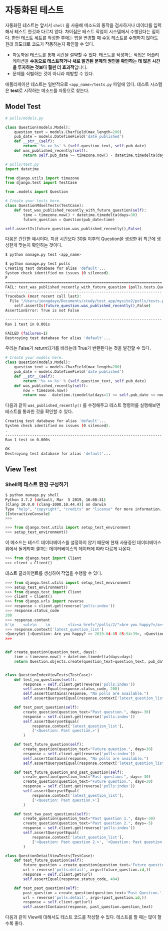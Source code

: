 # 자동화된 테스트

자동화된 테스트는 앞서서 `shell` 을 사용해 메소드의 동작을 검사하거나 데이터를 입력해서 테스트 한것과 다르지 않다. 차이점은 테스트 작업이 시스템에서 수행된다는 점이다. 한번 테스트 세트를 작성한 후에는 앱을 변경할 때 수동 테스트를 수행하지 않아도 원래 의도대로 코드가 작동하는지 확인할 수 있다.

- 자동화된 테스트를 통해 시간을 절약할 수 있다. 테스트를 작성하는 작업은 어플리케이션을 **수동으로 테스트하거나 새로 발견된 문제의 원인을 확인하는 데 많은 시간을 투자하는 것보다 훨씬 더 효과적**입니다.
- 문제를 식별하는 것이 아니라 예방할 수 있다.



애플리케이션 테스트는 일반적으로 `<app_name>/tests.py` 파일에 있다. 테스트 시스템은 **test**로 시작하는 메소드를 자동으로 찾는다.

## Model Test

```python
# polls/models.py

class Question(models.Model):
	question_text = models.CharField(max_length=200)
	pub_date = models.DateTimeField('date published')
	def __str__(self):
		return '%s >> %s' % (self.question_text, self.pub_date)
	def was_published_recently(self):
		return self.pub_date >= timezone.now() - datetime.timedelta(days=1)
```

```python
# polls/test.py
import datetime

from django.utils import timezone
from django.test import TestCase

from .models import Question

# Create your tests here.
class QuestionMdoelTests(TestCase):
	def test_was_published_recently_with_future_question(self):
		time = timezone.now() + datetime.timedelta(days=30)
		future_question = Question(pub_date=time)

self.assertIs(future_question.was_published_recently(),False)
```

다음은 간단한 예시이다. 지금 시간보다 30일 이후의 Question을 생성한 뒤  최근에 생성한게 맞는지 확인하는 것이다.

```bash
$ python manage.py test <app_name>
```

```bash
$ python manage.py test polls
Creating test database for alias 'default'...
System check identified no issues (0 silenced).
F
======================================================================
FAIL: test_was_published_recently_with_future_question (polls.tests.QuestionMdoelTests)
----------------------------------------------------------------------
Traceback (most recent call last):
  File "/Users/jeongdaye/Documents/study/test_app/mysite2/polls/tests.py", line 13, in test_was_published_recently_with_future_question
    self.assertIs(future_question.was_published_recently(),False)
AssertionError: True is not False

----------------------------------------------------------------------
Ran 1 test in 0.001s

FAILED (failures=1)
Destroying test database for alias 'default'...
```

우리는 False가 return되기를 바라는데 True가 반환된다는 것을 발견할 수 있다.

```python
# Create your models here.
class Question(models.Model):
	question_text = models.CharField(max_length=200)
	pub_date = models.DateTimeField('date published')
	def __str__(self):
		return '%s >> %s' % (self.question_text, self.pub_date)
	def was_published_recently(self):
		now = timezone.now()
		return now - datetime.timedelta(days=1) <= self.pub_date <= now
```

다음과 같이 `was_published_recently()` 를 수정해주고 테스트 명령어를 실행해보면 테스트를 통과한 것을 확인할 수 있다.

```bash
Creating test database for alias 'default'...
System check identified no issues (0 silenced).
.
----------------------------------------------------------------------
Ran 1 test in 0.000s

OK
Destroying test database for alias 'default'...
```



## View Test

### Shell에 테스트 환경 구성하기

```bash
$ python manage.py shell
Python 3.7.2 (default, Mar  5 2019, 16:08:31) 
[Clang 10.0.0 (clang-1000.10.44.4)] on darwin
Type "help", "copyright", "credits" or "license" for more information.
(InteractiveConsole)
>>> 
```

```python
>>> from django.test.utils import setup_test_environment
>>> setup_test_environment()
```

이 메소드는 테스트 데이터베이스를 설정하지 않기 때문에 현재 사용중인 데이터베이스 위에서 돌게되며 결과는 데이터베이스의 데이터에 따라 다르게 나온다.

```python
>>> from django.test import Client
>>> client = Client()
```

테스트 클라이언트를 생성하여 작업을 수행할 수 있다.

```python
>>> from django.test.utils import setup_test_environment
>>> setup_test_environment()
>>> from django.test import Client
>>> client = Client()
>>> from django.urls import reverse
>>> response = client.get(reverse('polls:index'))
>>> response.status_code
200
>>> response.content
b'\n    <ul>\n    \n        <li><a href="/polls/2/">Are you happy?</a></li>\n    \n        <li><a href="/polls/1/">What&#39;s your name?</a></li>\n    \n    </ul>\n'
>>> response.context['latest_question_list']
<QuerySet [<Question: Are you happy? >> 2019-04-05 05:54:39>, <Question: What's your name? >> 2019-04-04 06:21:55.323284>]>
>>> 

```

```python

def create_question(question_text, days):
    time = timezone.now() + datetime.timedelta(days=days)
    return Question.objects.create(question_text=question_text, pub_date=time)


class QuestionIndexViewTests(TestCase):
    def test_no_questions(self):
        response = self.client.get(reverse('polls:index'))
        self.assertEqual(response.status_code, 200)
        self.assertContains(response, "No polls are available.")
        self.assertQuerysetEqual(response.context['latest_question_list'], [])

    def test_past_question(self):
        create_question(question_text="Past question.", days=-30)
        response = self.client.get(reverse('polls:index'))
        self.assertQuerysetEqual(
            response.context['latest_question_list'],
            ['<Question: Past question.>']
        )

    def test_future_question(self):
        create_question(question_text="Future question.", days=30)
        response = self.client.get(reverse('polls:index'))
        self.assertContains(response, "No polls are available.")
        self.assertQuerysetEqual(response.context['latest_question_list'], [])

    def test_future_question_and_past_question(self):
        create_question(question_text="Past question.", days=-30)
        create_question(question_text="Future question.", days=30)
        response = self.client.get(reverse('polls:index'))
        self.assertQuerysetEqual(
            response.context['latest_question_list'],
            ['<Question: Past question.>']
        )

    def test_two_past_questions(self):
        create_question(question_text="Past question 1.", days=-30)
        create_question(question_text="Past question 2.", days=-5)
        response = self.client.get(reverse('polls:index'))
        self.assertQuerysetEqual(
            response.context['latest_question_list'],
            ['<Question: Past question 2.>', '<Question: Past question 1.>']
        )

class QuestionDetailViewTests(TestCase):
    def test_future_question(self):
        future_question = create_question(question_text='Future question.', days=5)
        url = reverse('polls:detail', args=(future_question.id,))
        response = self.client.get(url)
        self.assertEqual(response.status_code, 404)

    def test_past_question(self):
        past_question = create_question(question_text='Past Question.', days=-5)
        url = reverse('polls:detail', args=(past_question.id,))
        response = self.client.get(url)
        self.assertContains(response, past_question.question_text)
```

다음과 같이 View에 대해서도 테스트 코드를 작성할 수 있다. 테스트를 할 때는 많이 할 수록 좋다.